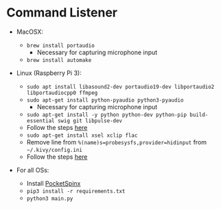 # Command Listener

* MacOSX:
  * `brew install portaudio`
    * Necessary for capturing microphone input
  * `brew install automake`


* Linux (Raspberry Pi 3):
  * `sudo apt install libasound2-dev portaudio19-dev libportaudio2 libportaudiocpp0 ffmpeg`
  * `sudo apt-get install python-pyaudio python3-pyaudio`
    * Necessary for capturing microphone input
  * `sudo apt-get install -y python python-dev python-pip build-essential swig git libpulse-dev`
  * Follow the steps [here](https://howchoo.com/g/ztbhyzfknze/how-to-install-pocketsphinx-on-a-raspberry-pi#extract-the-files-into-separate-directories)
  * `sudo apt-get install xsel xclip flac`
  * Remove line from `%(name)s=probesysfs,provider=hidinput` from `~/.kivy/config.ini`
  * Follow the steps [here](https://jacobsalmela.com/2013/08/13/raspberry-pi-and-the-say-command-from-osx-how-to-make-your-pi-speak-at-will/)

* For all OSs:
  * Install  [PocketSpinx](http://jrmeyer.github.io/asr/2016/01/09/Installing-CMU-Sphinx-on-Ubuntu.html)
  * `pip3 install -r requirements.txt`
  * `python3 main.py`
